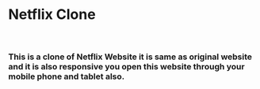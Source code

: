 <h1>Netflix Clone</h1>
<br>
<h3>This is a clone of Netflix Website it is same as original website and it is also responsive you open this website through your mobile phone and tablet also.</h3>
